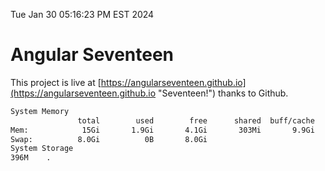 Tue Jan 30 05:16:23 PM EST 2024

# Angular Seventeen


This project is live at [https://angularseventeen.github.io](https://angularseventeen.github.io "Seventeen!") thanks to Github.

```bash
System Memory
               total        used        free      shared  buff/cache   available
Mem:            15Gi       1.9Gi       4.1Gi       303Mi       9.9Gi        13Gi
Swap:          8.0Gi          0B       8.0Gi
System Storage
396M	.
